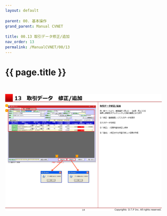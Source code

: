 ```yaml
---
layout: default

parent: 00. 基本操作
grand_parent: Manual CVNET

title: 00.13 取引データ修正/追加
nav_order: 13
permalink: /ManualCVNET/00/13
---
```



# {{ page.title }} <br/><br/>




<a href="/img/KihonSousa/KS15.PNG" target="_blank">
<img src="/img/KihonSousa/KS15.PNG" alt="login image"></a>
